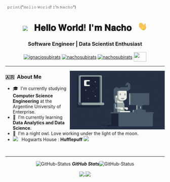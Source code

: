 <sub align = center>
   &nbsp 𝚙𝚛𝚒𝚗𝚝("𝙷𝚎𝚕𝚕𝚘 𝚆𝚘𝚛𝚕𝚍! 𝙸'𝚖 𝙽𝚊𝚌𝚑𝚘") &nbsp 
</sub>
<h1 align=center>
    <img src="https://github.com/JayantGoel001/JayantGoel001/blob/master/Earth.gif?raw=true" width="24px"> 
    &nbsp 𝐇𝐞𝐥𝐥𝐨 𝐖𝐨𝐫𝐥𝐝! 𝐈'𝐦 𝐍𝐚𝐜𝐡𝐨 &nbsp
    <img src="https://raw.githubusercontent.com/ABSphreak/ABSphreak/master/gifs/Hi.gif" width="30px">
</h1>

<h3 align="center"> Software Engineer | Data Scientist Enthusiast </h3>
<p align="center">
    <a href="https://www.linkedin.com/in/ignaciosubirats/" target="blank"><img align="center" src="https://cdn.jsdelivr.net/npm/simple-icons@3.0.1/icons/linkedin.svg" alt="ignaciosubirats" height="30" width="40" /></a>
    <a href="https://www.hackerrank.com/nachosubirats" target="blank"><img align="center" src="https://cdn.jsdelivr.net/npm/simple-icons@3.0.1/icons/hackerrank.svg" alt="nachosubirats" height="30" width="40" /></a>
    <a href="https://dev.to/nachosubirats" target="blank"><img align="center" src="https://cdn.jsdelivr.net/npm/simple-icons@3.0.1/icons/dev-dot-to.svg" alt="nachosubirats" height="30" width="30" /></a>
    <a href = "mailto: subiratsnacho@gmail.com"><img align="center" src="https://simpleicons.org/icons/gmail.svg" height="30" width="40" /></a>
</p>

<hr>

<img alt="Night Coding" src="https://raw.githubusercontent.com/AVS1508/AVS1508/master/assets/Night-Coding.gif" align="right"/>

<h3> 
    🇦🇷 &nbsp;About Me 
</h3>


- 🎓 &nbsp;I'm currently studying **Computer Science Engineering** at the Argentine University of Enterprise.
- 🌱 &nbsp;I’m currently learning **Data Analytics and Data Science**.
- 🦉 &nbsp;I'm a night owl. Love working under the light of the moon.
- <img src="https://github.com/JayantGoel001/JayantGoel001/blob/master/house.png?raw=true" width="20px"/> &nbsp; Hogwarts House : **Hufflepuff** <img src="https://static.wikia.nocookie.net/esharrypotter/images/4/42/Hufflepuff_Pottermore.png/revision/latest?cb=20141001131135" width="20px">
<p>&nbsp;</p>


<hr>
  <p align="center">
 <img src="https://media.giphy.com/media/8UHRm5oY4k4FDxq5QG/giphy.gif" width="30px" alt="GitHub-Status"/>&nbsp;<i><b>GitHub Stats</b></i><img src="https://media.giphy.com/media/8UHRm5oY4k4FDxq5QG/giphy.gif" width="30px" alt="GitHub-Status"/></p>


<p align="center">
  <a href="https://github.com/nachosubirats">
    <img align="center" src="https://github-readme-stats.vercel.app/api?username=nachosubirats&show_icons=true&hide_border=true&title_color=94b4a4&amp&icon_color=FFFFFF&amp&text_color=FFFFFF&amp&bg_color=000000&count_private=true&include_all_commits=true"/>
  </a>
  <a href="https://github.com/nachosubirats">
    <img align="center" height="px" src="https://github-readme-stats.vercel.app/api/top-langs/?username=nachosubirats&text_color=FFFFFF&bg_color=000000&title_color=94b4a4&langs_count=15&layout=compact&hide_border=true" />
  </a>
</p>
